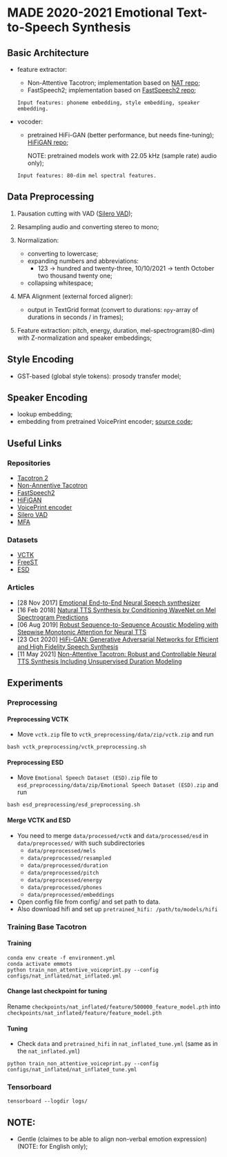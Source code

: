 # MADE 2020-2021 Emotional Text-to-Speech Synthesis

## Basic Architecture
- feature extractor:
    - Non-Attentive Tacotron; implementation based on [NAT repo](https://github.com/Garvit-32/Non-Attentive-Tacotron/);
    - FastSpeech2; implementation based on [FastSpeech2 repo](https://github.com/ming024/FastSpeech2);
    ```
    Input features: phoneme embedding, style embedding, speaker embedding.
    ```

- vocoder:
    - pretrained HiFi-GAN (better performance, but needs fine-tuning); [HiFiGAN repo](https://github.com/jik876/hifi-gan);

      NOTE: pretrained models work with 22.05 kHz (sample rate) audio only);
    ```
    Input features: 80-dim mel spectral features.
    ```
  

## Data Preprocessing
1. Pausation cutting with VAD ([Silero VAD](https://github.com/snakers4/silero-vad));
2. Resampling audio and converting stereo to mono;
3. Normalization: 
   - converting to lowercase; 
   - expanding numbers and abbreviations:
     - 123 -> hundred and twenty-three, 10/10/2021 -> tenth October two thousand twenty one;
   - collapsing whitespace; 
4. MFA Alignment (external forced aligner):
   - output in TextGrid format (convert to durations: `npy`-array of durations in seconds / in frames);

5. Feature extraction: pitch, energy, duration, mel-spectrogram(80-dim) with Z-normalization and speaker embeddings;

## Style Encoding
- GST-based (global style tokens): prosody transfer model;

## Speaker Encoding
- lookup embedding;
- embedding from pretrained VoicePrint encoder; [source code](https://github.com/CorentinJ/Real-Time-Voice-Cloning/wiki/Pretrained-models);

## Useful Links

### Repositories
- [Tacotron 2](https://github.com/NVIDIA/tacotron2)
- [Non-Annentive Tacotron](https://github.com/Garvit-32/Non-Attentive-Tacotron/)
- [FastSpeech2](https://github.com/ming024/FastSpeech2)
- [HiFiGAN](https://github.com/jik876/hifi-gan)
- [VoicePrint encoder](https://github.com/CorentinJ/Real-Time-Voice-Cloning/wiki/Pretrained-models)
- [Silero VAD](https://github.com/snakers4/silero-vad)
- [MFA](https://github.com/MontrealCorpusTools/Montreal-Forced-Aligner)


### Datasets
- [VCTK](https://datashare.ed.ac.uk/handle/10283/3443)
- [FreeST](https://openslr.elda.org/resources/38/ST-CMDS-20170001_1-OS.tar.gz)
- [ESD](https://github.com/HLTSingapore/Emotional-Speech-Data)

### Articles
- [28 Nov 2017] [Emotional End-to-End Neural Speech synthesizer](https://arxiv.org/pdf/1711.05447.pdf)
- [16 Feb 2018] [Natural TTS Synthesis by Conditioning WaveNet on Mel Spectrogram Predictions](https://arxiv.org/pdf/1712.05884)
- [06 Aug 2019] [Robust Sequence-to-Sequence Acoustic Modeling with Stepwise Monotonic Attention for Neural TTS](https://arxiv.org/pdf/1906.00672)
- [23 Oct 2020] [HiFi-GAN: Generative Adversarial Networks for Efficient and High Fidelity Speech Synthesis](https://arxiv.org/pdf/2010.05646)
- [11 May 2021] [Non-Attentive Tacotron: Robust and Controllable Neural TTS Synthesis Including Unsupervised Duration Modeling](https://arxiv.org/pdf/2010.04301)

## Experiments

### Preprocessing 

#### Preprocessing VCTK
- Move ```vctk.zip``` file to ```vctk_preprocessing/data/zip/vctk.zip``` and run
```
bash vctk_preprocessing/vctk_preprocessing.sh
```

#### Preprocessing ESD
- Move ```Emotional Speech Dataset (ESD).zip``` file to ```esd_preprocessing/data/zip/Emotional Speech Dataset (ESD).zip``` and run
```
bash esd_preprocessing/esd_preprocessing.sh
```

#### Merge VCTK and ESD
- You need to merge ```data/processed/vctk``` and ```data/processed/esd``` in ```data/preprocessed/``` with such subdirectories 
    - ```data/preprocessed/mels```
    - ```data/preprocessed/resampled```
    - ```data/preprocessed/duration ```
    - ```data/preprocessed/pitch ```
    - ```data/preprocessed/energy```
    - ```data/preprocessed/phones ```
    - ```data/preprocessed/embeddings```
- Open config file from config/ and set path to data. 
- Also download hifi and set up ```pretrained_hifi: /path/to/models/hifi```

### Training Base Tacotron
#### Training
```
conda env create -f environment.yml
conda activate emmots
python train_non_attentive_voiceprint.py --config configs/nat_inflated/nat_inflated.yml
```

#### Change last checkpoint for tuning
Rename ```checkpoints/nat_inflated/feature/500000_feature_model.pth``` into 
```checkpoints/nat_inflated/feature/feature_model.pth```
#### Tuning
- Check ```data``` and ```pretrained_hifi``` in ```nat_inflated_tune.yml``` (same as in the ```nat_inflated.yml```)
```
python train_non_attentive_voiceprint.py --config configs/nat_inflated/nat_inflated_tune.yml
```

### Tensorboard
```
tensorboard --logdir logs/
```

## NOTE:
- Gentle (claimes to be able to align non-verbal emotion expression) (NOTE: for English only);
